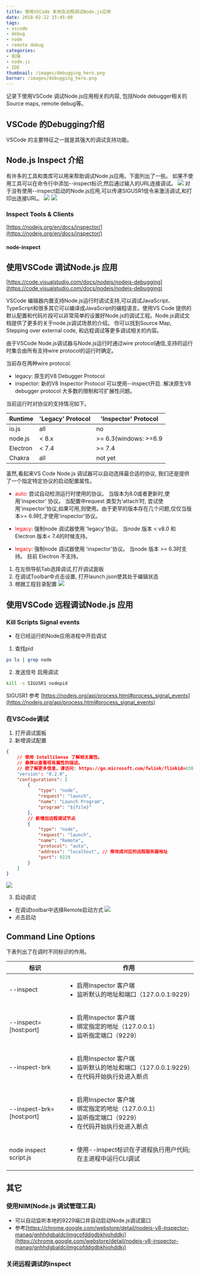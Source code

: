```yaml
---
title: 使用VSCode 本地及远程调试Node.js应用
date: 2018-02-22 15:45:08
tags:
- vscode
- debug
- node
- remote debug
categories:
- 前端
- node.js
- IDE
thumbnail: /images/debugging_hero.png
barnar: /images/debugging_hero.png
---
```


记录下使用VSCode 调试Node.js应用相关的内容, 包括Node debugger相关的Source maps, remote debug等。
<!-- more -->

## VSCode 的Debugging介绍 

VSCode 的主要特征之一就是其强大的调试支持功能。

## Node.js Inspect 介绍 
有许多的工具和类库可以用来帮助调试Node.js应用。下面列出了一些。
如果不使用工具可以在命令行中添加--inspect标识,然后通过输入的URL连接调试。
![](/images/node_inspect_flag.png)
对于没有使用--inspect启动的Node.js应用,可以传递SIGUSR1信令来激活调试,和打印出连接URL。
![](/images/kill_signal.png)
![](/images/print_url.png)

### Inspect Tools & Clients
[https://nodejs.org/en/docs/inspector/](https://nodejs.org/en/docs/inspector/)

#### node-inspect

## 使用VSCode 调试Node.js 应用

[https://code.visualstudio.com/docs/nodejs/nodejs-debugging](https://code.visualstudio.com/docs/nodejs/nodejs-debugging)

VSCode 编辑器内置支持Node.js运行时调试支持,可以调试JavaScript、TypeScript和很多其它可以编译成JavaScript的编程语言。使用VS Code 提供的默认配置和代码片段可以非常简单的设置好Node.js的调试工程。Node.js调试文档提供了更多的关于node.js调试场景的介绍。 你可以找到Source Map, Stepping over external code, 和远程调试等更多调试相关的内容。

由于VSCode Node.js调试器与Node.js运行时通过wire protocol通信,支持的运行时集合由所有支持wire protocol的运行时确定。

当前存在两种wire protocol.
* legacy: 原生的V8 Debugger Protocol
* inspector: 新的V8 Inspector Protocol 可以使用--inspect开启. 解决原生V8 debugger protocol 大多数的限制和可扩展性问题。

当前运行时对协议的支持情况如下。

| Runtime | 'Legacy' Protocol | 'Inspector' Protocol |
| ------- | ----------------- | -------------------- |
| io.js   | all               | no                   |
| node.js | < 8.x             | >= 6.3(windows: >=6.9 |
| Electron| < 7.4             | >= 7.4                |
| Chakra  | all               | not yet               |

虽然,看起来VS Code Node.js 调试器可以自动选择最合适的协议, 我们还是提供了一个指定特定协议的启动配置属性。
* <span style="color:#f00">auto</span>: 尝试自动检测运行时使用的协议。 当版本为8.0或者更新时,使用'inspector' 协议。 当配置中request 类型为‘attach’时, 尝试使用'inspector'协议,如果可用,则使用。由于更早的版本存在几个问题,仅仅当版本>= 6.9时,才使用'inspector'协议。

* <span style="color:#f00">legacy</span>: 强制node 调试器使用 'legacy'协议。 当node 版本 < v8.0 和Electron 版本< 7.4的时候支持。

* <span style="color:#f00">legacy</span>: 强制node 调试器使用 'inspector'协议。 当node 版本 >= 6.3时支持。 目前 Electron 不支持。

1. 在左侧导航Tab选择调试,打开调试面板
2. 在调试Toolbar中点击设置, 打开launch.json使其处于编辑状态
3. 根据工程目录配置
![](/images/vscode_local.png)

## 使用VSCode 远程调试Node.js 应用

### Kill Scripts Signal events
- 在已经运行的Node应用进程中开启调试
1. 查找pid
```bash
ps ls | grep node
```
2. 发送信号 启用调试
```bash
kill -s SIGUSR1 nodepid
```

SIGUSR1 参考
[https://nodejs.org/api/process.html#process_signal_events](https://nodejs.org/api/process.html#process_signal_events)

### 在VSCode调试

1. 打开调试面板
2. 新增调试配置
```json
{
    // 使用 IntelliSense 了解相关属性。 
    // 悬停以查看现有属性的描述。
    // 欲了解更多信息，请访问: https://go.microsoft.com/fwlink/?linkid=830387
    "version": "0.2.0",
    "configurations": [
        {
            "type": "node",
            "request": "launch",
            "name": "Launch Program",
            "program": "${file}"
        },
        // 新增加远程调试节点
        {
            "type": "node",
            "request": "launch",
            "name": "Remote",
            "protocol": "auto",
            "address": "localhost", // 修改成对应的远程服务器地址
            "port": 9229
        }
    ]
}
```
![](/images/vscode_launch_config.png)

3. 启动调试
- 在调试toolbar中选择Remote启动方式
![](/images/vscode_remote.png)
- 点击启动

## Command Line Options
下表列出了在调时不同标识的作用。

| 标识 | 作用 |
| --- | --- |
| --inspect | <ul><li>启用Inspector 客户端 </li> <li>监听默认的地址和端口（127.0.0.1:9229） </li></ul> |
| --inspect=[host:port] | <ul><li>启用Inspector 客户端</li><li>绑定指定的地址（127.0.0.1）</li><li>监听指定端口（9229）</li></ul> |
| --inspect-brk | <ul><li>启用Inspector 客户端</li><li>监听默认的地址和端口（127.0.0.1:9229）</li><li>在代码开始执行处进入断点</li></ul> |
| --inspect-brk=[host:port] | <ul><li>启用Inspector 客户端</li><li>绑定指定的地址（127.0.0.1）</li><li>监听指定端口（9229）</li><li>在代码开始执行处进入断点</li></ul> |
| node inspect script.js | <ul><li>使用--inspect标识在子进程执行用户代码;在主进程中运行CLI调试</li></ul> |

## 其它

### 使用NIM(Node.js 调试管理工具)
- 可以自动监听本地的9229端口并自动启动Node.js调试窗口
- 参考[https://chrome.google.com/webstore/detail/nodejs-v8-inspector-manag/gnhhdgbaldcilmgcpfddgdbkhjohddkj](https://chrome.google.com/webstore/detail/nodejs-v8-inspector-manag/gnhhdgbaldcilmgcpfddgdbkhjohddkj)

### 关闭远程调试的inspect
